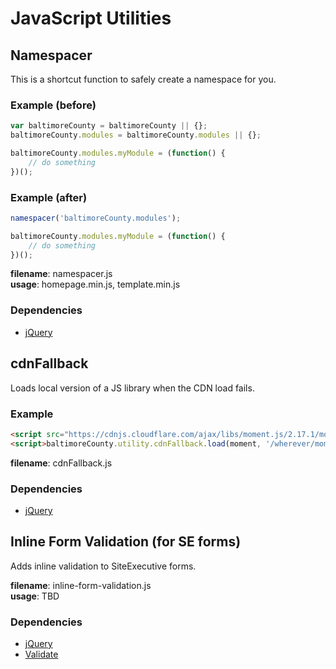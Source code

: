 # JavaScript Utilities

## Namespacer
This is a shortcut function to safely create a namespace for you. 

### Example (before)
```Javascript
var baltimoreCounty = baltimoreCounty || {};
baltimoreCounty.modules = baltimoreCounty.modules || {};

baltimoreCounty.modules.myModule = (function() {
    // do something
})();
```

### Example (after)
```JavaScript
namespacer('baltimoreCounty.modules');

baltimoreCounty.modules.myModule = (function() {
    // do something
})();
```

**filename**: namespacer.js  
**usage**: homepage.min.js, template.min.js  
### Dependencies
* [jQuery](https://jquery.com/)

## cdnFallback
Loads local version of a JS library when the CDN load fails.

### Example
```HTML
<script src="https://cdnjs.cloudflare.com/ajax/libs/moment.js/2.17.1/moment.min.js"></script>
<script>baltimoreCounty.utility.cdnFallback.load(moment, '/wherever/moment.min.js', false);</script>
```

**filename**: cdnFallback.js 
### Dependencies
* [jQuery](https://jquery.com/)


## Inline Form Validation (for SE forms)
Adds inline validation to SiteExecutive forms.

**filename**: inline-form-validation.js  
**usage**: TBD    
### Dependencies
* [jQuery](https://jquery.com/)
* [Validate](https://validatejs.org/)